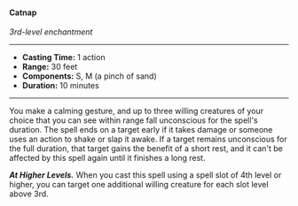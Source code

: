 #### Catnap
*3rd-level enchantment*
___
- **Casting Time:** 1 action
- **Range:** 30 feet
- **Components:** S, M (a pinch of sand)
- **Duration:** 10 minutes
___
You make a calming gesture, and up to three willing creatures of your choice that you can see within range fall unconscious for the spell's duration. The spell ends on a target early if it takes damage or someone uses an action to shake or slap it awake. If a target remains unconscious for the full duration, that target gains the benefit of a short rest, and it can't be affected by this spell again until it finishes a long rest.

***At Higher Levels.*** When you cast this spell using a spell slot of 4th level or higher, you can target one additional willing creature for each slot level above 3rd.